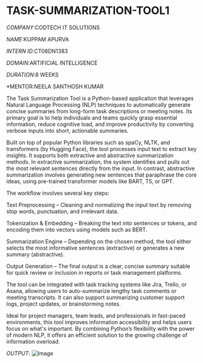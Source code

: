 # TASK-SUMMARIZATION-TOOL1

*COMPANY*:CODTECH IT SOLUTIONS

*NAME*:KUPPAM APURVA

*INTERN ID*:CT08DN1383

*DOMAIN*:ARTIFICIAL INTELLIGENCE

*DURATION*:8 WEEKS

*MENTOR:NEELA SANTHOSH KUMAR

The Task Summarization Tool is a Python-based application that leverages Natural Language Processing (NLP) techniques to automatically generate concise summaries from long-form task descriptions or meeting notes. Its primary goal is to help individuals and teams quickly grasp essential information, reduce cognitive load, and improve productivity by converting verbose inputs into short, actionable summaries.

Built on top of popular Python libraries such as spaCy, NLTK, and transformers (by Hugging Face), the tool processes input text to extract key insights. It supports both extractive and abstractive summarization methods. In extractive summarization, the system identifies and pulls out the most relevant sentences directly from the input. In contrast, abstractive summarization involves generating new sentences that paraphrase the core ideas, using pre-trained transformer models like BART, T5, or GPT.

The workflow involves several key steps:

Text Preprocessing – Cleaning and normalizing the input text by removing stop words, punctuation, and irrelevant data.

Tokenization & Embedding – Breaking the text into sentences or tokens, and encoding them into vectors using models such as BERT.

Summarization Engine – Depending on the chosen method, the tool either selects the most informative sentences (extractive) or generates a new summary (abstractive).

Output Generation – The final output is a clear, concise summary suitable for quick review or inclusion in reports or task management platforms.

The tool can be integrated with task tracking systems like Jira, Trello, or Asana, allowing users to auto-summarize lengthy task comments or meeting transcripts. It can also support summarizing customer support logs, project updates, or brainstorming notes.

Ideal for project managers, team leads, and professionals in fast-paced environments, this tool improves information accessibility and helps users focus on what's important. By combining Python’s flexibility with the power of modern NLP, it offers an efficient solution to the growing challenge of information overload.

*OUTPUT*:
![Image](https://github.com/user-attachments/assets/5df84f65-8e1f-46f1-a708-0419f9d0bc11)



